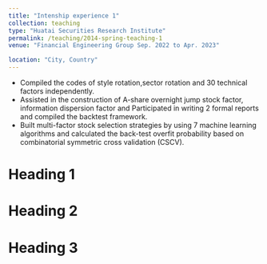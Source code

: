 ```yaml
---
title: "Intenship experience 1"
collection: teaching
type: "Huatai Securities Research Institute"
permalink: /teaching/2014-spring-teaching-1
venue: "Financial Engineering Group Sep. 2022 to Apr. 2023"

location: "City, Country"
---
```

* Compiled the codes of style rotation,sector rotation and 30 technical factors independently.
* Assisted in the construction of A-share overnight jump stock factor, information dispersion factor and Participated in writing 2 formal reports and compiled the 
  backtest framework.
* Built multi-factor stock selection strategies by using 7 machine learning algorithms and calculated the back-test overfit probability based on combinatorial symmetric cross validation (CSCV).




Heading 1
======

Heading 2
======

Heading 3
======
